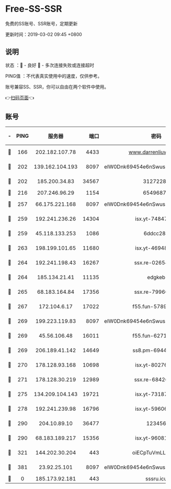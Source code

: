 # Free-SS-SSR

免费的SS账号、SSR账号，定期更新

更新时间：2019-03-02 09:45 +0800

## 说明

状态     ：🙂 - 良好 🙁 - 多次连接失败或连接超时

PING值   ：不代表真实使用中的速度，仅供参考。

账号兼容SS、SSR，你可以自由在两个软件中使用。

👉[扫码页面](https://liesauer.github.io/free-ss-ssr.github.io/)👈

## 账号

|-|PING|服务器|端口|密码|加密方式|区域|
|:----:|:----:|:-----:|-----:|:----:|:----:|:----:|
|🙂|166|202.182.107.78|4433|www.darrenliuwei.com|aes-256-cfb|JP|
|🙂|202|139.162.104.193|8097|eIW0Dnk69454e6nSwuspv9DmS201tQ0D|aes-256-cfb|JP|
|🙂|202|185.200.34.83|34567|31272288|aes-256-cfb|US|
|🙂|216|207.246.96.29|1154|65496879|chacha20|US|
|🙂|257|66.175.221.168|8097|eIW0Dnk69454e6nSwuspv9DmS201tQ0D|aes-256-cfb|US|
|🙂|259|192.241.236.26|14304|isx.yt-74847820|aes-256-cfb|US|
|🙂|259|45.118.133.253|1086|6ddcc286|aes-256-cfb|SG|
|🙂|263|198.199.101.65|11680|isx.yt-46948094|aes-256-cfb|US|
|🙂|264|192.241.198.43|16267|ssx.re-02654546|aes-256-cfb|US|
|🙂|264|185.134.21.41|11135|edgkeb|aes-256-cfb|GB|
|🙂|265|68.183.164.84|17356|ssx.re-79966260|aes-256-cfb|US|
|🙂|267|172.104.6.17|17022|f55.fun-57899687|aes-256-cfb|US|
|🙂|269|199.223.119.83|8097|eIW0Dnk69454e6nSwuspv9DmS201tQ0D|aes-256-cfb|US|
|🙂|269|45.56.106.48|16011|f55.fun-62712462|aes-256-cfb|US|
|🙂|269|206.189.41.142|14649|ss8.pm-69449301|aes-256-cfb|SG|
|🙂|270|178.128.93.168|10698|isx.yt-80276507|aes-256-cfb|SG|
|🙂|271|178.128.30.219|12989|ssx.re-68426901|aes-256-cfb|SG|
|🙂|275|134.209.104.143|19721|isx.yt-73187707|aes-256-cfb|SG|
|🙂|278|192.241.239.98|16796|isx.yt-59606235|aes-256-cfb|US|
|🙂|290|204.10.89.10|36477|123456|aes-256-cfb|US|
|🙂|290|68.183.189.217|15356|isx.yt-96081644|aes-256-cfb|SG|
|🙂|321|144.202.30.204|443|oiECpTuVmLLxk4Ts|aes-256-cfb|US|
|🙂|381|23.92.25.101|8097|eIW0Dnk69454e6nSwuspv9DmS201tQ0D|aes-256-cfb|US|
|🙁|0|185.173.92.181|443|sssru.icu|rc4-md5|RU|

